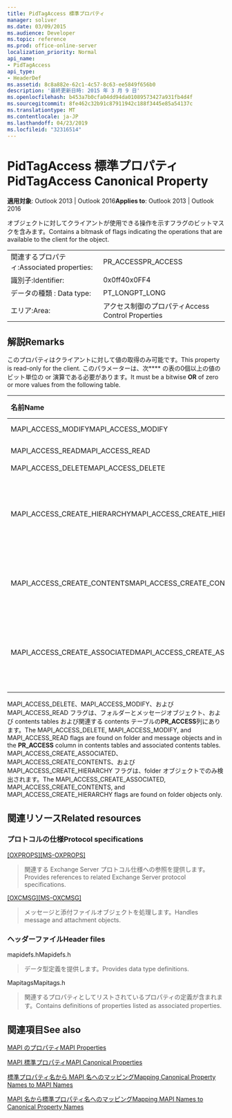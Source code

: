 ```yaml
---
title: PidTagAccess 標準プロパティ
manager: soliver
ms.date: 03/09/2015
ms.audience: Developer
ms.topic: reference
ms.prod: office-online-server
localization_priority: Normal
api_name:
- PidTagAccess
api_type:
- HeaderDef
ms.assetid: 8c8a882e-62c1-4c57-8c63-ee5849f656b0
description: '最終更新日時: 2015 年 3 月 9 日'
ms.openlocfilehash: b453a7b0cfa04dd94da01089573427a931fb4d4f
ms.sourcegitcommit: 8fe462c32b91c87911942c188f3445e85a54137c
ms.translationtype: MT
ms.contentlocale: ja-JP
ms.lasthandoff: 04/23/2019
ms.locfileid: "32316514"
---
```

# <a name="pidtagaccess-canonical-property"></a><span data-ttu-id="90888-103">PidTagAccess 標準プロパティ</span><span class="sxs-lookup"><span data-stu-id="90888-103">PidTagAccess Canonical Property</span></span>

  
  
<span data-ttu-id="90888-104">**適用対象**: Outlook 2013 | Outlook 2016</span><span class="sxs-lookup"><span data-stu-id="90888-104">**Applies to**: Outlook 2013 | Outlook 2016</span></span> 
  
<span data-ttu-id="90888-105">オブジェクトに対してクライアントが使用できる操作を示すフラグのビットマスクを含みます。</span><span class="sxs-lookup"><span data-stu-id="90888-105">Contains a bitmask of flags indicating the operations that are available to the client for the object.</span></span>
  
|||
|:-----|:-----|
|<span data-ttu-id="90888-106">関連するプロパティ:</span><span class="sxs-lookup"><span data-stu-id="90888-106">Associated properties:</span></span>  <br/> |<span data-ttu-id="90888-107">PR_ACCESS</span><span class="sxs-lookup"><span data-stu-id="90888-107">PR_ACCESS</span></span>  <br/> |
|<span data-ttu-id="90888-108">識別子:</span><span class="sxs-lookup"><span data-stu-id="90888-108">Identifier:</span></span>  <br/> |<span data-ttu-id="90888-109">0x0ff4</span><span class="sxs-lookup"><span data-stu-id="90888-109">0x0FF4</span></span>  <br/> |
|<span data-ttu-id="90888-110">データの種類 : </span><span class="sxs-lookup"><span data-stu-id="90888-110">Data type:</span></span>  <br/> |<span data-ttu-id="90888-111">PT_LONG</span><span class="sxs-lookup"><span data-stu-id="90888-111">PT_LONG</span></span>  <br/> |
|<span data-ttu-id="90888-112">エリア:</span><span class="sxs-lookup"><span data-stu-id="90888-112">Area:</span></span>  <br/> |<span data-ttu-id="90888-113">アクセス制御のプロパティ</span><span class="sxs-lookup"><span data-stu-id="90888-113">Access Control Properties</span></span>  <br/> |
   
## <a name="remarks"></a><span data-ttu-id="90888-114">解説</span><span class="sxs-lookup"><span data-stu-id="90888-114">Remarks</span></span>

<span data-ttu-id="90888-115">このプロパティはクライアントに対して値の取得のみ可能です。</span><span class="sxs-lookup"><span data-stu-id="90888-115">This property is read-only for the client.</span></span> <span data-ttu-id="90888-116">このパラメーターは、次\*\*\*\* の表の0個以上の値のビット単位の or 演算である必要があります。</span><span class="sxs-lookup"><span data-stu-id="90888-116">It must be a bitwise **OR** of zero or more values from the following table.</span></span> 
  
|<span data-ttu-id="90888-117">**名前**</span><span class="sxs-lookup"><span data-stu-id="90888-117">**Name**</span></span>|<span data-ttu-id="90888-118">**値**</span><span class="sxs-lookup"><span data-stu-id="90888-118">**Value**</span></span>|<span data-ttu-id="90888-119">**説明**</span><span class="sxs-lookup"><span data-stu-id="90888-119">**Description**</span></span>|
|:-----|:-----|:-----|
|<span data-ttu-id="90888-120">MAPI_ACCESS_MODIFY</span><span class="sxs-lookup"><span data-stu-id="90888-120">MAPI_ACCESS_MODIFY</span></span>  <br/> |<span data-ttu-id="90888-121">0x00000001</span><span class="sxs-lookup"><span data-stu-id="90888-121">0x00000001</span></span>  <br/> |<span data-ttu-id="90888-122">書き込み</span><span class="sxs-lookup"><span data-stu-id="90888-122">Write</span></span>  <br/> |
|<span data-ttu-id="90888-123">MAPI_ACCESS_READ</span><span class="sxs-lookup"><span data-stu-id="90888-123">MAPI_ACCESS_READ</span></span>  <br/> |<span data-ttu-id="90888-124">0x00000002</span><span class="sxs-lookup"><span data-stu-id="90888-124">0x00000002</span></span>  <br/> |<span data-ttu-id="90888-125">読み取り</span><span class="sxs-lookup"><span data-stu-id="90888-125">Read</span></span>  <br/> |
|<span data-ttu-id="90888-126">MAPI_ACCESS_DELETE</span><span class="sxs-lookup"><span data-stu-id="90888-126">MAPI_ACCESS_DELETE</span></span>  <br/> |<span data-ttu-id="90888-127">0x00000004</span><span class="sxs-lookup"><span data-stu-id="90888-127">0x00000004</span></span>  <br/> |<span data-ttu-id="90888-128">削除</span><span class="sxs-lookup"><span data-stu-id="90888-128">Delete</span></span>  <br/> |
|<span data-ttu-id="90888-129">MAPI_ACCESS_CREATE_HIERARCHY</span><span class="sxs-lookup"><span data-stu-id="90888-129">MAPI_ACCESS_CREATE_HIERARCHY</span></span>  <br/> |<span data-ttu-id="90888-130">0x00000008</span><span class="sxs-lookup"><span data-stu-id="90888-130">0x00000008</span></span>  <br/> |<span data-ttu-id="90888-131">フォルダー階層にサブフォルダーを作成する</span><span class="sxs-lookup"><span data-stu-id="90888-131">Create subfolders in the folder hierarchy</span></span>  <br/> |
|<span data-ttu-id="90888-132">MAPI_ACCESS_CREATE_CONTENTS</span><span class="sxs-lookup"><span data-stu-id="90888-132">MAPI_ACCESS_CREATE_CONTENTS</span></span>  <br/> |<span data-ttu-id="90888-133">0x00000010</span><span class="sxs-lookup"><span data-stu-id="90888-133">0x00000010</span></span>  <br/> |<span data-ttu-id="90888-134">コンテンツメッセージを作成する</span><span class="sxs-lookup"><span data-stu-id="90888-134">Create content messages</span></span>  <br/> |
|<span data-ttu-id="90888-135">MAPI_ACCESS_CREATE_ASSOCIATED</span><span class="sxs-lookup"><span data-stu-id="90888-135">MAPI_ACCESS_CREATE_ASSOCIATED</span></span>  <br/> |<span data-ttu-id="90888-136">0x00000020</span><span class="sxs-lookup"><span data-stu-id="90888-136">0x00000020</span></span>  <br/> |<span data-ttu-id="90888-137">関連するコンテンツメッセージを作成する</span><span class="sxs-lookup"><span data-stu-id="90888-137">Create associated content messages</span></span>  <br/> |
   
<span data-ttu-id="90888-138">MAPI_ACCESS_DELETE、MAPI_ACCESS_MODIFY、および MAPI_ACCESS_READ フラグは、フォルダーとメッセージオブジェクト、および contents tables および関連する contents テーブルの**PR_ACCESS**列にあります。</span><span class="sxs-lookup"><span data-stu-id="90888-138">The MAPI_ACCESS_DELETE, MAPI_ACCESS_MODIFY, and MAPI_ACCESS_READ flags are found on folder and message objects and in the **PR_ACCESS** column in contents tables and associated contents tables.</span></span> <span data-ttu-id="90888-139">MAPI_ACCESS_CREATE_ASSOCIATED、MAPI_ACCESS_CREATE_CONTENTS、および MAPI_ACCESS_CREATE_HIERARCHY フラグは、folder オブジェクトでのみ検出されます。</span><span class="sxs-lookup"><span data-stu-id="90888-139">The MAPI_ACCESS_CREATE_ASSOCIATED, MAPI_ACCESS_CREATE_CONTENTS, and MAPI_ACCESS_CREATE_HIERARCHY flags are found on folder objects only.</span></span> 
  
## <a name="related-resources"></a><span data-ttu-id="90888-140">関連リソース</span><span class="sxs-lookup"><span data-stu-id="90888-140">Related resources</span></span>

### <a name="protocol-specifications"></a><span data-ttu-id="90888-141">プロトコルの仕様</span><span class="sxs-lookup"><span data-stu-id="90888-141">Protocol specifications</span></span>

<span data-ttu-id="90888-142">[[OXPROPS]](https://msdn.microsoft.com/library/f6ab1613-aefe-447d-a49c-18217230b148%28Office.15%29.aspx)</span><span class="sxs-lookup"><span data-stu-id="90888-142">[[MS-OXPROPS]](https://msdn.microsoft.com/library/f6ab1613-aefe-447d-a49c-18217230b148%28Office.15%29.aspx)</span></span>
  
> <span data-ttu-id="90888-143">関連する Exchange Server プロトコル仕様への参照を提供します。</span><span class="sxs-lookup"><span data-stu-id="90888-143">Provides references to related Exchange Server protocol specifications.</span></span>
    
<span data-ttu-id="90888-144">[[OXCMSG]](https://msdn.microsoft.com/library/7fd7ec40-deec-4c06-9493-1bc06b349682%28Office.15%29.aspx)</span><span class="sxs-lookup"><span data-stu-id="90888-144">[[MS-OXCMSG]](https://msdn.microsoft.com/library/7fd7ec40-deec-4c06-9493-1bc06b349682%28Office.15%29.aspx)</span></span>
  
> <span data-ttu-id="90888-145">メッセージと添付ファイルオブジェクトを処理します。</span><span class="sxs-lookup"><span data-stu-id="90888-145">Handles message and attachment objects.</span></span>
    
### <a name="header-files"></a><span data-ttu-id="90888-146">ヘッダーファイル</span><span class="sxs-lookup"><span data-stu-id="90888-146">Header files</span></span>

<span data-ttu-id="90888-147">mapidefs.h</span><span class="sxs-lookup"><span data-stu-id="90888-147">Mapidefs.h</span></span>
  
> <span data-ttu-id="90888-148">データ型定義を提供します。</span><span class="sxs-lookup"><span data-stu-id="90888-148">Provides data type definitions.</span></span>
    
<span data-ttu-id="90888-149">Mapitags</span><span class="sxs-lookup"><span data-stu-id="90888-149">Mapitags.h</span></span>
  
> <span data-ttu-id="90888-150">関連するプロパティとしてリストされているプロパティの定義が含まれます。</span><span class="sxs-lookup"><span data-stu-id="90888-150">Contains definitions of properties listed as associated properties.</span></span>
    
## <a name="see-also"></a><span data-ttu-id="90888-151">関連項目</span><span class="sxs-lookup"><span data-stu-id="90888-151">See also</span></span>



[<span data-ttu-id="90888-152">MAPI のプロパティ</span><span class="sxs-lookup"><span data-stu-id="90888-152">MAPI Properties</span></span>](mapi-properties.md)
  
[<span data-ttu-id="90888-153">MAPI 標準プロパティ</span><span class="sxs-lookup"><span data-stu-id="90888-153">MAPI Canonical Properties</span></span>](mapi-canonical-properties.md)
  
[<span data-ttu-id="90888-154">標準プロパティ名から MAPI 名へのマッピング</span><span class="sxs-lookup"><span data-stu-id="90888-154">Mapping Canonical Property Names to MAPI Names</span></span>](mapping-canonical-property-names-to-mapi-names.md)
  
[<span data-ttu-id="90888-155">MAPI 名から標準プロパティ名へのマッピング</span><span class="sxs-lookup"><span data-stu-id="90888-155">Mapping MAPI Names to Canonical Property Names</span></span>](mapping-mapi-names-to-canonical-property-names.md)

